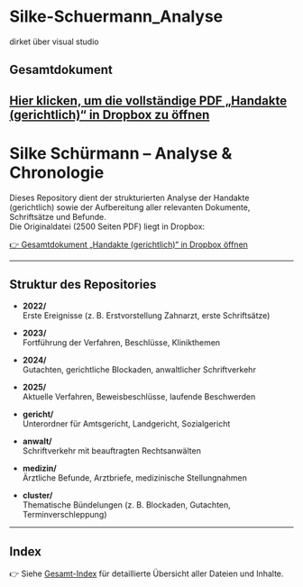 # Silke-Schuermann_Analyse
dirket über visual studio
## Gesamtdokument

[Hier klicken, um die vollständige PDF „Handakte (gerichtlich)“ in Dropbox zu öffnen](https://www.dropbox.com/scl/fi/obaal6mb9o7g0utrnatl8/20250801_Handakte-nur-gerichtlich.pdf?dl=0)
---
# Silke Schürmann – Analyse & Chronologie

Dieses Repository dient der strukturierten Analyse der Handakte (gerichtlich) sowie der Aufbereitung aller relevanten Dokumente, Schriftsätze und Befunde.  
Die Originaldatei (2500 Seiten PDF) liegt in Dropbox:

[👉 Gesamtdokument „Handakte (gerichtlich)“ in Dropbox öffnen](https://www.dropbox.com/scl/fi/obaal6mb9o7g0utrnatl8/20250801_Handakte-nur-gerichtlich.pdf?dl=0)

---

## Struktur des Repositories

- **2022/**  
  Erste Ereignisse (z. B. Erstvorstellung Zahnarzt, erste Schriftsätze)

- **2023/**  
  Fortführung der Verfahren, Beschlüsse, Klinikthemen

- **2024/**  
  Gutachten, gerichtliche Blockaden, anwaltlicher Schriftverkehr

- **2025/**  
  Aktuelle Verfahren, Beweisbeschlüsse, laufende Beschwerden

- **gericht/**  
  Unterordner für Amtsgericht, Landgericht, Sozialgericht

- **anwalt/**  
  Schriftverkehr mit beauftragten Rechtsanwälten

- **medizin/**  
  Ärztliche Befunde, Arztbriefe, medizinische Stellungnahmen

- **cluster/**  
  Thematische Bündelungen (z. B. Blockaden, Gutachten, Terminverschleppung)

---

## Index

👉 Siehe [Gesamt-Index](gesamt_index.md) für detaillierte Übersicht aller Dateien und Inhalte.
